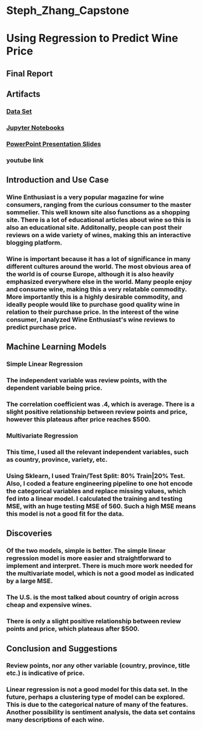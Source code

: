# Steph_Zhang_Capstone
# Using Regression to Predict Wine Price
## Final Report
## Artifacts
### [Data Set](https://github.com/DATA-606-FALL-2022/Steph_Zhang_Capstone/tree/main/Data) 
### [Jupyter Notebooks](https://github.com/DATA-606-FALL-2022/Steph_Zhang_Capstone/tree/main/Notebooks)
### [PowerPoint Presentation Slides](https://github.com/DATA-606-FALL-2022/Steph_Zhang_Capstone/blob/main/Capstone_Presentation.pptx)
### youtube link
## Introduction and Use Case
### Wine Enthusiast is a very popular magazine for wine consumers, ranging from the curious consumer to the master sommelier. This well known site also functions as a shopping site. There is a lot of educational articles about wine so this is also an educational site. Additonally, people can post their reviews on a wide variety of wines, making this an interactive blogging platform.
### Wine is important because it has a lot of significance in many different cultures around the world. The most obvious area of the world is of course Europe, although it is also heavily emphasized everywhere else in the world. Many people enjoy and consume wine, making this a very relatable commodity. More importantly this is a highly desirable commodity, and ideally people would like to purchase good quality wine in relation to their purchase price. In the interest of the wine consumer, I analyzed Wine Enthusiast's wine reviews to predict purchase price. 
## Machine Learning Models
### Simple Linear Regression
### The independent variable was review points, with the dependent variable being price. 
### The correlation coefficient was .4, which is average. There is a slight positive relationship between review points and price, however this plateaus after price reaches $500. 
### Multivariate Regression
### This time, I used all the relevant independent variables, such as country, province, variety, etc. 
### Using Sklearn, I used Train/Test Split: 80% Train|20% Test. Also, I coded a feature engineering pipeline to one hot encode the categorical variables and replace missing values, which fed into a linear model. I calculated the training and testing MSE, with an huge testing MSE of 560. Such a high MSE means this model is not a good fit for the data. 
## Discoveries
### Of the two models, simple is better. The simple linear regression model is more easier and straightforward to implement and interpret. There is much more work needed for the multivariate model, which is not a good model as indicated by a large MSE. 
### The U.S. is the most talked about country of origin across cheap and expensive wines. 
### There is only a slight positive relationship between review points and price, which plateaus after $500. 
## Conclusion and Suggestions
### Review points, nor any other variable (country, province, title etc.) is indicative of price.
### Linear regression is not a good model for this data set. In the future, perhaps a clustering type of model can be explored. This is due to the categorical nature of many of the features. Another possibility is sentiment analysis, the data set contains many descriptions of each wine. 
